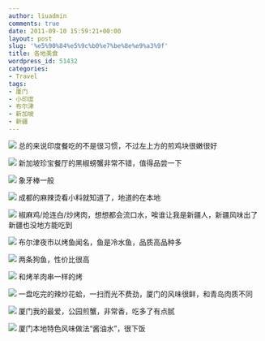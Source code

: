 ```yaml
---
author: liuadmin
comments: true
date: 2011-09-10 15:59:21+00:00
layout: post
slug: '%e5%90%84%e5%9c%b0%e7%be%8e%e9%a3%9f'
title: 各地美食
wordpress_id: 51432
categories:
- Travel
tags:
- 厦门
- 小印度
- 布尔津
- 新加坡
- 新疆
---
```


![](http://cdn1.martinliu.cn/wp-content/uploads/2011/09/http_imgload.jpg)
总的来说印度餐吃的不是很习惯，不过左上方的煎鸡块很嫩很好

![](http://cdn1.martinliu.cn/wp-content/uploads/2011/09/http_imgload1.jpg)
新加坡珍宝餐厅的黑椒螃蟹非常不错，值得品尝一下

![](http://cdn1.martinliu.cn/wp-content/uploads/2011/09/http_imgload2.jpg)
象牙棒一般

![](http://cdn1.martinliu.cn/wp-content/uploads/2011/09/http_imgload4.jpg)
成都的麻辣烫看小料就知道了，地道的在本地

![](http://cdn1.martinliu.cn/wp-content/uploads/2011/09/http_imgload6.jpg)
椒麻鸡/炝连白/炒烤肉，想想都会流口水，唉谁让我是新疆人，新疆风味出了新疆也没地方能吃到

![](http://cdn1.martinliu.cn/wp-content/uploads/2011/09/http_imgload20.jpg)
布尔津夜市以烤鱼闻名，鱼是冷水鱼，品质高品种多

![](http://cdn1.martinliu.cn/wp-content/uploads/2011/09/http_imgload7.jpg)
两条狗鱼，性价比很高

![](http://cdn1.martinliu.cn/wp-content/uploads/2011/09/http_imgloadCANOKQ14.jpg)
和烤羊肉串一样的烤

![](http://cdn1.martinliu.cn/wp-content/uploads/2011/09/http_imgload9.jpg)
一盘吃完的辣炒花蛤，一扫而光不费劲，厦门的风味很鲜，和青岛肉质不同

![](http://cdn1.martinliu.cn/wp-content/uploads/2011/09/http_imgload110.jpg)
厦门我的最爱，公园煎蟹，非常香，吃多了有点腻

![](http://cdn1.martinliu.cn/wp-content/uploads/2011/09/http_imgload12.jpg)
厦门本地特色风味做法“酱油水”，很下饭
